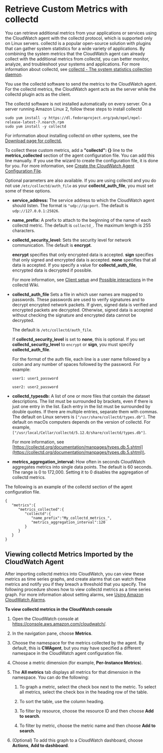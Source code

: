 # Retrieve Custom Metrics with collectd<a name="CloudWatch-Agent-custom-metrics-collectd"></a>

You can retrieve additional metrics from your applications or services using the CloudWatch agent with the collectd protocol, which is supported only on Linux servers\. collectd is a popular open\-source solution with plugins that can gather system statistics for a wide variety of applications\. By combining the system metrics that the CloudWatch agent can already collect with the additional metrics from collectd, you can better monitor, analyze, and troubleshoot your systems and applications\. For more information about collectd, see [collectd \- The system statistics collection daemon](https://collectd.org/)\.

You use the collectd software to send the metrics to the CloudWatch agent\. For the collectd metrics, the CloudWatch agent acts as the server while the collectd plugin acts as the client\.

The collectd software is not installed automatically on every server\. On a server running Amazon Linux 2, follow these steps to install collectd

```
sudo yum install -y https://dl.fedoraproject.org/pub/epel/epel-release-latest-7.noarch.rpm
sudo yum install -y collectd
```

For information about installing collectd on other systems, see the [Download page for collectd\.](https://collectd.org/download.shtml) 

To collect these custom metrics, add a **"collectd": \{\}** line to the **metrics\_collected** section of the agent configuration file\. You can add this line manually\. If you use the wizard to create the configuration file, it is done for you\. For more information, see [Create the CloudWatch Agent Configuration File](create-cloudwatch-agent-configuration-file.md)\.

Optional parameters are also available\. If you are using collectd and you do not use `/etc/collectd/auth_file` as your **collectd\_auth\_file**, you must set some of these options\. 
+ **service\_address:** The service address to which the CloudWatch agent should listen\. The format is `"udp://ip:port`\. The default is `udp://127.0.0.1:25826`\.
+ **name\_prefix:** A prefix to attach to the beginning of the name of each collectd metric\. The default is `collectd_`\. The maximum length is 255 characters\.
+ **collectd\_security\_level:** Sets the security level for network communication\. The default is **encrypt**\.

  **encrypt** specifies that only encrypted data is accepted\. **sign** specifies that only signed and encrypted data is accepted\. **none** specifies that all data is accepted\. If you specify a value for **collectd\_auth\_file**, encrypted data is decrypted if possible\.

  For more information, see [Client setup](https://collectd.org/wiki/index.php/Networking_introduction#Client_setup) and [Possible interactions](https://collectd.org/wiki/index.php/Networking_introduction#Possible_interactions) in the collectd Wiki\.
+ **collectd\_auth\_file** Sets a file in which user names are mapped to passwords\. These passwords are used to verify signatures and to decrypt encrypted network packets\. If given, signed data is verified and encrypted packets are decrypted\. Otherwise, signed data is accepted without checking the signature and encrypted data cannot be decrypted\.

  The default is `/etc/collectd/auth_file`\.

   If **collectd\_security\_level** is set to **none**, this is optional\. If you set **collectd\_security\_level** to `encrypt` or **sign**, you must specify **collectd\_auth\_file**\.

  For the format of the auth file, each line is a user name followed by a colon and any number of spaces followed by the password\. For example:

  `user1: user1_password`

  `user2: user2_password`
+ **collectd\_typesdb:** A list of one or more files that contain the dataset descriptions\. The list must be surrounded by brackets, even if there is just one entry in the list\. Each entry in the list must be surrounded by double quotes\. If there are multiple entries, separate them with commas\. The default on Linux servers is `["/usr/share/collectd/types.db"]`\. The default on macOs computers depends on the version of collectd\. For example, `["/usr/local/Cellar/collectd/5.12.0/share/collectd/types.db"]`\.

  For more information, see [https://collectd.org/documentation/manpages/types.db.5.shtml](https://collectd.org/documentation/manpages/types.db.5.shtml)\.
+ **metrics\_aggregation\_interval:** How often in seconds CloudWatch aggregates metrics into single data points\. The default is 60 seconds\. The range is 0 to 172,000\. Setting it to 0 disables the aggregation of collectd metrics\.

The following is an example of the collectd section of the agent configuration file\.

```
{
   "metrics":{
      "metrics_collected":{
         "collectd":{
            "name_prefix":"My_collectd_metrics_",
            "metrics_aggregation_interval":120
         }
      }
   }
}
```

## Viewing collectd Metrics Imported by the CloudWatch Agent<a name="CloudWatch-view-collectd-metrics"></a>

After importing collectd metrics into CloudWatch, you can view these metrics as time series graphs, and create alarms that can watch these metrics and notify you if they breach a threshold that you specify\. The following procedure shows how to view collectd metrics as a time series graph\. For more information about setting alarms, see [Using Amazon CloudWatch Alarms](AlarmThatSendsEmail.md)\.

**To view collectd metrics in the CloudWatch console**

1. Open the CloudWatch console at [https://console\.aws\.amazon\.com/cloudwatch/](https://console.aws.amazon.com/cloudwatch/)\.

1. In the navigation pane, choose **Metrics**\.

1. Choose the namespace for the metrics collected by the agent\. By default, this is **CWAgent**, but you may have specified a different namespace in the CloudWatch agent configuration file\.

1. Choose a metric dimension \(for example, **Per\-Instance Metrics**\)\.

1. The **All metrics** tab displays all metrics for that dimension in the namespace\. You can do the following:

   1. To graph a metric, select the check box next to the metric\. To select all metrics, select the check box in the heading row of the table\.

   1. To sort the table, use the column heading\.

   1. To filter by resource, choose the resource ID and then choose **Add to search**\.

   1. To filter by metric, choose the metric name and then choose **Add to search**\.

1. \(Optional\) To add this graph to a CloudWatch dashboard, choose **Actions**, **Add to dashboard**\.